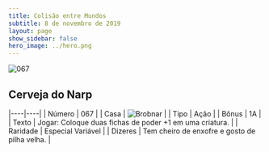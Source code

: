 ```yaml
---
title: Colisão entre Mundos
subtitle: 8 de novembro de 2019
layout: page
show_sidebar: false
hero_image: ../hero.png
---
```


![067](https://cdn.keyforgegame.com/media/card_front/pt/452_067_9MR6FM6P9238_pt.png)

## Cerveja do Narp

|----|----|
| Número | 067 |
| Casa | ![Brobnar](https://archonarcana.com/images/thumb/e/e0/Brobnar.png/22px-Brobnar.png "Brobnar") |
| Tipo | Ação |
| Bônus | 1A |
| Texto | Jogar: Coloque duas fichas de poder +1 em uma criatura. |
| Raridade | Especial Variável |
| Dizeres | Tem cheiro de enxofre e gosto de pilha velha. |
